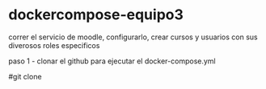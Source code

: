 # dockercompose-equipo3

correr el servicio de moodle, configurarlo, crear cursos y usuarios con sus diverosos roles especificos

paso 1 - clonar el github para ejecutar el docker-compose.yml

#git clone 
